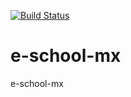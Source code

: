 [![Build Status](https://travis-ci.org/itzamnamx/e-school-mx.svg?branch=master)](https://travis-ci.org/itzamnamx/e-school-mx)

# e-school-mx
e-school-mx
